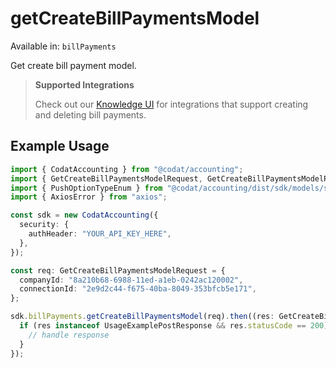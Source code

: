 # getCreateBillPaymentsModel
Available in: `billPayments`

Get create bill payment model.

> **Supported Integrations**
> 
> Check out our [Knowledge UI](https://knowledge.codat.io/supported-features/accounting?view=tab-by-data-type&dataType=billPayments) for integrations that support creating and deleting bill payments.

## Example Usage
```typescript
import { CodatAccounting } from "@codat/accounting";
import { GetCreateBillPaymentsModelRequest, GetCreateBillPaymentsModelResponse } from "@codat/accounting/dist/sdk/models/operations";
import { PushOptionTypeEnum } from "@codat/accounting/dist/sdk/models/shared";
import { AxiosError } from "axios";

const sdk = new CodatAccounting({
  security: {
    authHeader: "YOUR_API_KEY_HERE",
  },
});

const req: GetCreateBillPaymentsModelRequest = {
  companyId: "8a210b68-6988-11ed-a1eb-0242ac120002",
  connectionId: "2e9d2c44-f675-40ba-8049-353bfcb5e171",
};

sdk.billPayments.getCreateBillPaymentsModel(req).then((res: GetCreateBillPaymentsModelResponse | AxiosError) => {
  if (res instanceof UsageExamplePostResponse && res.statusCode == 200) {
    // handle response
  }
});
```